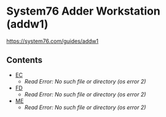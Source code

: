 # System76 Adder Workstation (addw1)

https://system76.com/guides/addw1

## Contents

- [EC](./ec.rom)
  - *Read Error: No such file or directory (os error 2)*
- [FD](./fd.rom)
  - *Read Error: No such file or directory (os error 2)*
- [ME](./me.rom)
  - *Read Error: No such file or directory (os error 2)*
